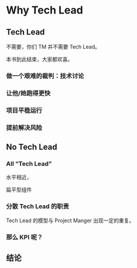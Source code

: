 # Why Tech Lead

## Tech Lead


不需要，你们 TM 并不需要 Tech Lead。


本书到此结束，大家都欢喜。


### 做一个艰难的裁判：技术讨论


### 让他/她跑得更快


### 项目平稳运行


### 提前解决风险

## No Tech Lead


### All “Tech Lead”

水平相近，

扁平型组件

### 分散 Tech Lead 的职责

Tech Lead 的模型与 Project Manger 出现一定的重复。

###

### 那么 KPI 呢？

## 结论

